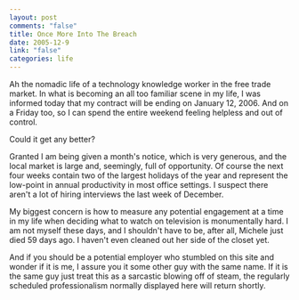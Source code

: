 ```yaml
--- 
layout: post
comments: "false"
title: Once More Into The Breach
date: 2005-12-9
link: "false"
categories: life
---
```

Ah the nomadic life of a technology knowledge worker in the free trade market. In what is becoming an all too familiar scene in my life, I was informed today that my contract will be ending on January 12, 2006. And on a Friday too, so I can spend the entire weekend feeling helpless and out of control.

Could it get any better?

Granted I am being given a month's notice, which is very generous, and the local market is large and, seemingly, full of opportunity. Of course the next four weeks contain two of the largest holidays of the year and represent the low-point in annual productivity in most office settings. I suspect there aren't a lot of hiring interviews the last week of December.

My biggest concern is how to measure any potential engagement at a time in my life when deciding what to watch on television is monumentally hard. I am not myself these days, and I shouldn't have to be, after all, Michele just died 59 days ago. I haven't even cleaned out her side of the closet yet.

And if you should be a potential employer who stumbled on this site and wonder if it is me, I assure you it some other guy with the same name. If it is the same guy just treat this as a sarcastic blowing off of steam, the regularly scheduled professionalism normally displayed here will return shortly.
